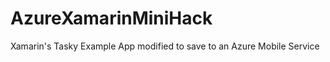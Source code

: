 AzureXamarinMiniHack
====================
Xamarin's Tasky Example App modified to save to an Azure Mobile Service 
